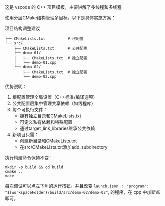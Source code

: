 这是 vscode 的 C++ 项目模板，主要讲解了多线程和多线程

使用分层CMake结构管理多目标，以下是具体实施方案：

项目结构调整建议

    ├── CMakeLists.txt          # 根配置
    └── src/
        ├── CMakeLists.txt      # 公共配置
        ├── demo-01/
        │   ├── CMakeLists.txt  # 独立配置
        │   └── demo-01.cpp
        └── demo-02/
            ├── CMakeLists.txt  # 独立配置
            └── demo-02.cpp

优势说明：

1. 根配置管理全局设置（C++标准/编译选项）
2. 公共配置层集中管理共享依赖（如线程库）
3. 每个可执行文件：
    - 拥有独立目录和CMakeLists.txt
    - 可定义私有依赖和特殊配置
    - 通过target_link_libraries继承公共依赖
4. 新项目只需：
    - 创建新目录和CMakeLists.txt
    - 在src/CMakeLists.txt添加add_subdirectory

执行构建命令保持不变：

    mkdir -p build && cd build
    cmake .. 
    make

每次调试可以点左下角的运行按钮。并且改变 `launch.json ： "program": "${workspaceFolder}/build/src/demo-02/demo-02"`,  的程序，在 cpp 中加断点即可。